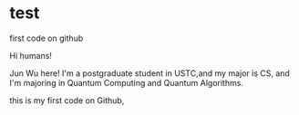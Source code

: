 # test
first code on github

Hi humans!

Jun Wu here! I'm a postgraduate student in USTC,and my major is CS, and I'm majoring in Quantum Computing and Quantum Algorithms.

this is my first code on Github,
